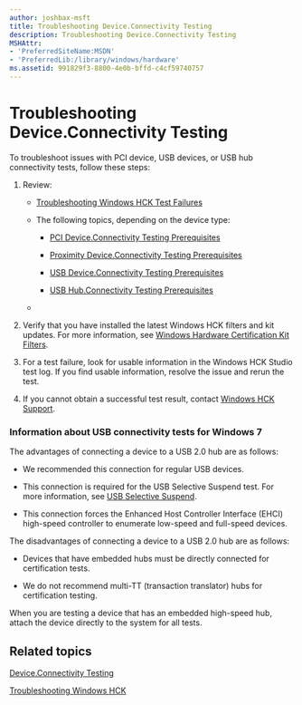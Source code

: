 ```yaml
---
author: joshbax-msft
title: Troubleshooting Device.Connectivity Testing
description: Troubleshooting Device.Connectivity Testing
MSHAttr:
- 'PreferredSiteName:MSDN'
- 'PreferredLib:/library/windows/hardware'
ms.assetid: 991829f3-8800-4e0b-bffd-c4cf59740757
---
```


# Troubleshooting Device.Connectivity Testing


To troubleshoot issues with PCI device, USB devices, or USB hub connectivity tests, follow these steps:

1.  Review:

    -   [Troubleshooting Windows HCK Test Failures](troubleshooting-windows-hck-test-failures.md)

    -   The following topics, depending on the device type:

        -   [PCI Device.Connectivity Testing Prerequisites](pci-deviceconnectivity-testing-prerequisites.md)

        -   [Proximity Device.Connectivity Testing Prerequisites](proximity-deviceconnectivity-testing-prerequisites.md)

        -   [USB Device.Connectivity Testing Prerequisites](usb-deviceconnectivity-testing-prerequisites.md)

        -   [USB Hub.Connectivity Testing Prerequisites](usb-hubconnectivity-testing-prerequisites.md)

    -   

2.  Verify that you have installed the latest Windows HCK filters and kit updates. For more information, see [Windows Hardware Certification Kit Filters](windows-hardware-certification-kit-filters.md).

3.  For a test failure, look for usable information in the Windows HCK Studio test log. If you find usable information, resolve the issue and rerun the test.

4.  If you cannot obtain a successful test result, contact [Windows HCK Support](windows-hck-support.md).

### Information about USB connectivity tests for Windows 7

The advantages of connecting a device to a USB 2.0 hub are as follows:

-   We recommended this connection for regular USB devices.

-   This connection is required for the USB Selective Suspend test. For more information, see [USB Selective Suspend](usb-selective-suspend53823f4f-d797-4045-8146-eeb524c7735b.md).

-   This connection forces the Enhanced Host Controller Interface (EHCI) high-speed controller to enumerate low-speed and full-speed devices.

The disadvantages of connecting a device to a USB 2.0 hub are as follows:

-   Devices that have embedded hubs must be directly connected for certification tests.

-   We do not recommend multi-TT (transaction translator) hubs for certification testing.

When you are testing a device that has an embedded high-speed hub, attach the device directly to the system for all tests.

## Related topics


[Device.Connectivity Testing](deviceconnectivity-testing.md)

[Troubleshooting Windows HCK](troubleshooting-windows-hck.md)

 

 








